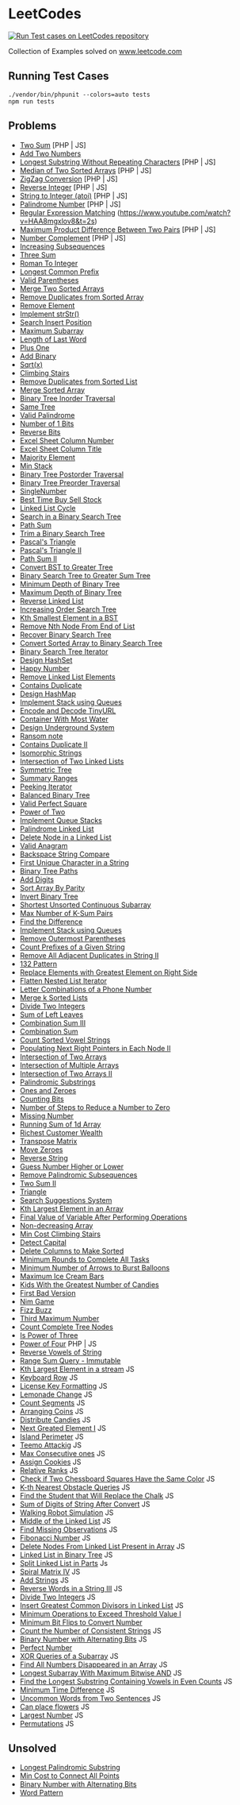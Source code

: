 # LeetCodes

[![Run Test cases on LeetCodes repository](https://github.com/vishwac09/leet-codes/actions/workflows/leet-code-run-tests.yml/badge.svg?branch=master)](https://github.com/vishwac09/leet-codes/actions/workflows/leet-code-run-tests.yml)

Collection of Examples solved on www.leetcode.com

## Running Test Cases

```
./vendor/bin/phpunit --colors=auto tests
npm run tests
```

## Problems

- [Two Sum](https://leetcode.com/problems/two-sum) [PHP | JS]
- [Add Two Numbers](https://leetcode.com/problems/add-two-numbers)
- [Longest Substring Without Repeating Characters](https://leetcode.com/problems/longest-substring-without-repeating-characters) [PHP | JS]
- [Median of Two Sorted Arrays](https://leetcode.com/problems/median-of-two-sorted-arrays) [PHP | JS]
- [ZigZag Conversion](https://leetcode.com/problems/zigzag-conversion) [PHP | JS]
- [Reverse Integer](https://leetcode.com/problems/reverse-integer) [PHP | JS]
- [String to Integer (atoi)](https://leetcode.com/problems/string-to-integer-atoi) [PHP | JS]
- [Palindrome Number](https://leetcode.com/problems/palindrome-number) [PHP | JS]
- [Regular Expression Matching](https://leetcode.com/problems/regular-expression-matching) (https://www.youtube.com/watch?v=HAA8mgxlov8&t=2s)
- [Maximum Product Difference Between Two Pairs](https://leetcode.com/problems/maximum-product-difference-between-two-pairs/) [PHP | JS]
- [Number Complement](https://leetcode.com/problems/number-complement/) [PHP | JS]
- [Increasing Subsequences](https://leetcode.com/problems/increasing-subsequences/)
- [Three Sum](https://leetcode.com/problems/3sum/)
- [Roman To Integer](https://leetcode.com/problems/roman-to-integer/)
- [Longest Common Prefix](https://leetcode.com/problems/longest-common-prefix/)
- [Valid Parentheses](https://leetcode.com/problems/valid-parentheses/)
- [Merge Two Sorted Arrays](https://leetcode.com/problems/merge-two-sorted-lists/)
- [Remove Duplicates from Sorted Array](https://leetcode.com/problems/remove-duplicates-from-sorted-array/)
- [Remove Element](https://leetcode.com/problems/remove-element/)
- [Implement strStr()](https://leetcode.com/problems/implement-strstr/)
- [Search Insert Position](https://leetcode.com/problems/search-insert-position/)
- [Maximum Subarray](https://leetcode.com/problems/maximum-subarray/)
- [Length of Last Word](https://leetcode.com/problems/length-of-last-word/)
- [Plus One](https://leetcode.com/problems/plus-one/)
- [Add Binary](https://leetcode.com/problems/add-binary/)
- [Sqrt(x)](https://leetcode.com/problems/sqrtx/)
- [Climbing Stairs](https://leetcode.com/problems/climbing-stairs/)
- [Remove Duplicates from Sorted List](https://leetcode.com/problems/remove-duplicates-from-sorted-list/)
- [Merge Sorted Array](https://leetcode.com/problems/merge-sorted-array/)
- [Binary Tree Inorder Traversal](https://leetcode.com/problems/binary-tree-inorder-traversal/)
- [Same Tree](https://leetcode.com/problems/same-tree/)
- [Valid Palindrome](https://leetcode.com/problems/valid-palindrome/)
- [Number of 1 Bits](https://leetcode.com/problems/number-of-1-bits/)
- [Reverse Bits](https://leetcode.com/problems/reverse-bits/)
- [Excel Sheet Column Number](https://leetcode.com/problems/excel-sheet-column-number/)
- [Excel Sheet Column Title](https://leetcode.com/problems/excel-sheet-column-title/)
- [Majority Element](https://leetcode.com/problems/majority-element/)
- [Min Stack](https://leetcode.com/problems/min-stack/)
- [Binary Tree Postorder Traversal](https://leetcode.com/problems/binary-tree-postorder-traversal/)
- [Binary Tree Preorder Traversal](https://leetcode.com/problems/binary-tree-preorder-traversal/)
- [SingleNumber](https://leetcode.com/problems/single-number/)
- [Best Time Buy Sell Stock](https://leetcode.com/problems/best-time-to-buy-and-sell-stock/)
- [Linked List Cycle](https://leetcode.com/problems/linked-list-cycle/)
- [Search in a Binary Search Tree](https://leetcode.com/problems/search-in-a-binary-search-tree/)
- [Path Sum](https://leetcode.com/problems/path-sum/)
- [Trim a Binary Search Tree](https://leetcode.com/problems/trim-a-binary-search-tree/)
- [Pascal's Triangle](https://leetcode.com/problems/pascals-triangle/)
- [Pascal's Triangle II](https://leetcode.com/problems/pascals-triangle-ii/)
- [Path Sum II](https://leetcode.com/problems/path-sum-ii/)
- [Convert BST to Greater Tree](https://leetcode.com/problems/convert-bst-to-greater-tree/)
- [Binary Search Tree to Greater Sum Tree](https://leetcode.com/problems/binary-search-tree-to-greater-sum-tree/)
- [Minimum Depth of Binary Tree](https://leetcode.com/problems/minimum-depth-of-binary-tree/)
- [Maximum Depth of Binary Tree](https://leetcode.com/problems/maximum-depth-of-binary-tree/)
- [Reverse Linked List](https://leetcode.com/problems/reverse-linked-list/)
- [Increasing Order Search Tree](https://leetcode.com/problems/increasing-order-search-tree/)
- [Kth Smallest Element in a BST](https://leetcode.com/problems/kth-smallest-element-in-a-bst/)
- [Remove Nth Node From End of List](https://leetcode.com/problems/remove-nth-node-from-end-of-list/)
- [Recover Binary Search Tree](https://leetcode.com/problems/recover-binary-search-tree/)
- [Convert Sorted Array to Binary Search Tree](https://leetcode.com/problems/convert-sorted-array-to-binary-search-tree/)
- [Binary Search Tree Iterator](https://leetcode.com/problems/binary-search-tree-iterator/)
- [Design HashSet](https://leetcode.com/problems/design-hashset/)
- [Happy Number](https://leetcode.com/problems/happy-number/)
- [Remove Linked List Elements](https://leetcode.com/problems/remove-linked-list-elements/)
- [Contains Duplicate](https://leetcode.com/problems/contains-duplicate/)
- [Design HashMap](https://leetcode.com/problems/design-hashmap/)
- [Implement Stack using Queues](https://leetcode.com/problems/implement-stack-using-queues/)
- [Encode and Decode TinyURL](https://leetcode.com/problems/encode-and-decode-tinyurl/)
- [Container With Most Water](https://leetcode.com/problems/container-with-most-water/)
- [Design Underground System](https://leetcode.com/problems/design-underground-system/)
- [Ransom note](https://leetcode.com/problems/ransom-note/)
- [Contains Duplicate II](https://leetcode.com/problems/contains-duplicate-ii/)
- [Isomorphic Strings](https://leetcode.com/problems/isomorphic-strings/)
- [Intersection of Two Linked Lists](https://leetcode.com/problems/intersection-of-two-linked-lists/)
- [Symmetric Tree](https://leetcode.com/problems/symmetric-tree/)
- [Summary Ranges](https://leetcode.com/problems/summary-ranges/)
- [Peeking Iterator](https://leetcode.com/problems/peeking-iterator/)
- [Balanced Binary Tree](https://leetcode.com/problems/balanced-binary-tree/)
- [Valid Perfect Square](https://leetcode.com/problems/valid-perfect-square/)
- [Power of Two](https://leetcode.com/problems/power-of-two/)
- [Implement Queue Stacks](https://leetcode.com/problems/implement-queue-using-stacks/)
- [Palindrome Linked List](https://leetcode.com/problems/palindrome-linked-list/)
- [Delete Node in a Linked List](https://leetcode.com/problems/delete-node-in-a-linked-list/)
- [Valid Anagram](https://leetcode.com/problems/valid-anagram/)
- [Backspace String Compare](https://leetcode.com/problems/backspace-string-compare/)
- [First Unique Character in a String](https://leetcode.com/problems/first-unique-character-in-a-string/)
- [Binary Tree Paths](https://leetcode.com/problems/binary-tree-paths/)
- [Add Digits](https://leetcode.com/problems/add-digits/)
- [Sort Array By Parity](https://leetcode.com/problems/sort-array-by-parity/)
- [Invert Binary Tree](https://leetcode.com/problems/invert-binary-tree/)
- [Shortest Unsorted Continuous Subarray](https://leetcode.com/problems/shortest-unsorted-continuous-subarray/)
- [Max Number of K-Sum Pairs](https://leetcode.com/problems/max-number-of-k-sum-pairs/)
- [Find the Difference](https://leetcode.com/problems/find-the-difference/)
- [Implement Stack using Queues](https://leetcode.com/problems/implement-stack-using-queues/)
- [Remove Outermost Parentheses](https://leetcode.com/problems/remove-outermost-parentheses/)
- [Count Prefixes of a Given String](https://leetcode.com/problems/count-prefixes-of-a-given-string/)
- [Remove All Adjacent Duplicates in String II](https://leetcode.com/problems/remove-all-adjacent-duplicates-in-string-ii/)
- [132 Pattern](https://leetcode.com/problems/132-pattern/)
- [Replace Elements with Greatest Element on Right Side](https://leetcode.com/problems/replace-elements-with-greatest-element-on-right-side/)
- [Flatten Nested List Iterator](https://leetcode.com/problems/flatten-nested-list-iterator/)
- [Letter Combinations of a Phone Number](https://leetcode.com/problems/letter-combinations-of-a-phone-number/)
- [Merge k Sorted Lists](https://leetcode.com/problems/merge-k-sorted-lists/)
- [Divide Two Integers](https://leetcode.com/problems/divide-two-integers/)
- [Sum of Left Leaves](https://leetcode.com/problems/sum-of-left-leaves/)
- [Combination Sum III](https://leetcode.com/problems/combination-sum-iii/)
- [Combination Sum](https://leetcode.com/problems/combination-sum/)
- [Count Sorted Vowel Strings](https://leetcode.com/problems/count-sorted-vowel-strings/)
- [Populating Next Right Pointers in Each Node II](https://leetcode.com/problems/populating-next-right-pointers-in-each-node-ii/)
- [Intersection of Two Arrays](https://leetcode.com/problems/intersection-of-two-arrays/)
- [Intersection of Multiple Arrays](https://leetcode.com/problems/intersection-of-multiple-arrays/)
- [Intersection of Two Arrays II](https://leetcode.com/problems/intersection-of-two-arrays-ii/)
- [Palindromic Substrings](https://leetcode.com/problems/palindromic-substrings/)
- [Ones and Zeroes](https://leetcode.com/problems/ones-and-zeroes/)
- [Counting Bits](https://leetcode.com/problems/counting-bits/)
- [Number of Steps to Reduce a Number to Zero](https://leetcode.com/problems/number-of-steps-to-reduce-a-number-to-zero/)
- [Missing Number](https://leetcode.com/problems/missing-number/)
- [Running Sum of 1d Array](https://leetcode.com/problems/running-sum-of-1d-array/)
- [Richest Customer Wealth](https://leetcode.com/problems/richest-customer-wealth/)
- [Transpose Matrix](https://leetcode.com/problems/transpose-matrix/)
- [Move Zeroes](https://leetcode.com/problems/move-zeroes/)
- [Reverse String](https://leetcode.com/problems/reverse-string/)
- [Guess Number Higher or Lower](https://leetcode.com/problems/guess-number-higher-or-lower/)
- [Remove Palindromic Subsequences](https://leetcode.com/problems/remove-palindromic-subsequences/)
- [Two Sum II](https://leetcode.com/problems/two-sum-ii-input-array-is-sorted/)
- [Triangle](https://leetcode.com/problems/triangle/)
- [Search Suggestions System](https://leetcode.com/problems/search-suggestions-system/)
- [Kth Largest Element in an Array](https://leetcode.com/problems/kth-largest-element-in-an-array/)
- [Final Value of Variable After Performing Operations](https://leetcode.com/problems/final-value-of-variable-after-performing-operations/)
- [Non-decreasing Array](https://leetcode.com/problems/non-decreasing-array/)
- [Min Cost Climbing Stairs](https://leetcode.com/problems/min-cost-climbing-stairs/)
- [Detect Capital](https://leetcode.com/problems/detect-capital/description/)
- [Delete Columns to Make Sorted](https://leetcode.com/problems/delete-columns-to-make-sorted/)
- [Minimum Rounds to Complete All Tasks](https://leetcode.com/problems/minimum-rounds-to-complete-all-tasks/)
- [Minimum Number of Arrows to Burst Balloons](https://leetcode.com/problems/minimum-number-of-arrows-to-burst-balloons)
- [Maximum Ice Cream Bars](https://leetcode.com/problems/maximum-ice-cream-bars/)
- [Kids With the Greatest Number of Candies](https://leetcode.com/problems/kids-with-the-greatest-number-of-candies/description/)
- [First Bad Version](https://leetcode.com/problems/first-bad-version/description/)
- [Nim Game](https://leetcode.com/problems/nim-game/description/)
- [Fizz Buzz](https://leetcode.com/problems/fizz-buzz/description/)
- [Third Maximum Number](https://leetcode.com/problems/third-maximum-number/description/)
- [Count Complete Tree Nodes](https://leetcode.com/problems/count-complete-tree-nodes/)
- [Is Power of Three](https://leetcode.com/problems/power-of-three/submissions/1219983297/)
- [Power of Four](https://leetcode.com/problems/power-of-four/description/) PHP | JS
- [Reverse Vowels of String](https://leetcode.com/problems/reverse-vowels-of-a-string/description/)
- [Range Sum Query - Immutable](https://leetcode.com/problems/range-sum-query-immutable/description/)
- [Kth Largest Element in a stream](https://leetcode.com/problems/kth-largest-element-in-a-stream/submissions/1352890317/?envType=daily-question&envId=2024-08-12) JS
- [Keyboard Row](https://leetcode.com/problems/keyboard-row/description/) JS
- [License Key Formatting](https://leetcode.com/problems/license-key-formatting/description/) JS
- [Lemonade Change](https://leetcode.com/problems/lemonade-change/description/?envType=daily-question&envId=2024-08-15) JS
- [Count Segments](https://leetcode.com/problems/number-of-segments-in-a-string/description/) JS
- [Arranging Coins](https://leetcode.com/problems/arranging-coins/description/) JS
- [Distribute Candies](https://leetcode.com/problems/distribute-candies/description/) JS
- [Next Greated Element I](https://leetcode.com/problems/next-greater-element-i/description/) JS
- [Island Perimeter](https://leetcode.com/problems/island-perimeter/description/) JS
- [Teemo Attackig](https://leetcode.com/problems/teemo-attacking/submissions/1369990814/) JS
- [Max Consecutive ones](https://leetcode.com/problems/max-consecutive-ones/description/) JS
- [Assign Cookies](https://leetcode.com/problems/assign-cookies/description/) JS
- [Relative Ranks](https://leetcode.com/problems/relative-ranks/description/) JS
- [Check if Two Chessboard Squares Have the Same Color](https://leetcode.com/problems/check-if-two-chessboard-squares-have-the-same-color/description/) JS
- [K-th Nearest Obstacle Queries](https://leetcode.com/problems/k-th-nearest-obstacle-queries/description/) JS
- [Find the Student that Will Replace the Chalk](https://leetcode.com/problems/find-the-student-that-will-replace-the-chalk/description/) JS
- [Sum of Digits of String After Convert](https://leetcode.com/problems/sum-of-digits-of-string-after-convert/description/) JS
- [Walking Robot Simulation](https://leetcode.com/problems/walking-robot-simulation/description/?envType=daily-question&envId=2024-09-04) JS
- [Middle of the Linked List](https://leetcode.com/problems/middle-of-the-linked-list/description/) JS
- [Find Missing Observations](https://leetcode.com/problems/find-missing-observations/description/) JS
- [Fibonacci Number](https://leetcode.com/problems/fibonacci-number/description/) JS
- [Delete Nodes From Linked List Present in Array](https://leetcode.com/problems/delete-nodes-from-linked-list-present-in-array/description/) JS
- [Linked List in Binary Tree](https://leetcode.com/problems/linked-list-in-binary-tree/description/) JS
- [Split Linked List in Parts](https://leetcode.com/problems/split-linked-list-in-parts/description/) Js
- [Spiral Matrix IV](https://leetcode.com/problems/spiral-matrix-iv/description/) JS
- [Add Strings](https://leetcode.com/problems/add-strings/description/) JS
- [Reverse Words in a String III](https://leetcode.com/problems/reverse-words-in-a-string-iii/description/) JS
- [Divide Two Integers](https://leetcode.com) JS
- [Insert Greatest Common Divisors in Linked List](https://leetcode.com/problems/insert-greatest-common-divisors-in-linked-list/description/) JS
- [Minimum Operations to Exceed Threshold Value I](https://leetcode.com/problems/minimum-operations-to-exceed-threshold-value-i/description/)
- [Minimum Bit Flips to Convert Number](https://leetcode.com/problems/minimum-bit-flips-to-convert-number/description/)
- [Count the Number of Consistent Strings](https://leetcode.com/problems/count-the-number-of-consistent-strings/description/) JS
- [Binary Number with Alternating Bits](https://leetcode.com/problems/binary-number-with-alternating-bits/description/) JS
- [Perfect Number](https://leetcode.com/problems/perfect-number/description/)
- [XOR Queries of a Subarray](https://leetcode.com/problems/xor-queries-of-a-subarray/description/) JS
- [Find All Numbers Disappeared in an Array](https://leetcode.com/problems/find-all-numbers-disappeared-in-an-array/description/) JS
- [Longest Subarray With Maximum Bitwise AND](https://leetcode.com/problems/longest-subarray-with-maximum-bitwise-and/description) JS
- [Find the Longest Substring Containing Vowels in Even Counts](https://leetcode.com/problems/find-the-longest-substring-containing-vowels-in-even-counts/description) JS
- [Minimum Time Difference](https://leetcode.com/problems/minimum-time-difference/description/) JS
- [Uncommon Words from Two Sentences](https://leetcode.com/problems/uncommon-words-from-two-sentences/description/) JS
- [Can place flowers](https://leetcode.com/problems/can-place-flowers/description/) JS
- [Largest Number](https://leetcode.com/problems/largest-number/description/) JS
- [Permutations](https://leetcode.com/problems/permutations/) JS


## Unsolved

- [Longest Palindromic Substring](https://leetcode.com/problems/longest-palindromic-substring)
- [Min Cost to Connect All Points](https://leetcode.com/problems/min-cost-to-connect-all-points/)
- [Binary Number with Alternating Bits](https://leetcode.com/problems/binary-number-with-alternating-bits/)
- [Word Pattern](https://leetcode.com/problems/word-pattern/)
